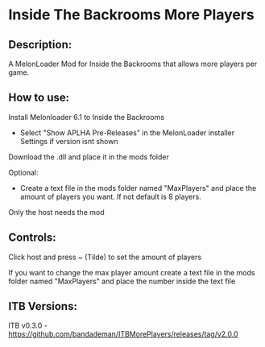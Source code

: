 # Inside The Backrooms More Players
## Description:
A MelonLoader Mod for Inside the Backrooms that allows more players per game.

## How to use:
  Install Melonloader 6.1 to Inside the Backrooms 
  - Select "Show APLHA Pre-Releases" in the MelonLoader installer Settings if version isnt shown
  
  Download the .dll and place it in the mods folder 
  
  Optional:
  - Create a text file in the mods folder named "MaxPlayers" and place the amount of players you want. If not default is 8 players.
  
  Only the host needs the mod

## Controls:
  Click host and press ~ (Tilde) to set the amount of players
  
  If you want to change the max player amount create a text file in the mods folder named "MaxPlayers" and place the number inside the text file
  
## ITB Versions:
  ITB v0.3.0 - https://github.com/bandademan/ITBMorePlayers/releases/tag/v2.0.0
